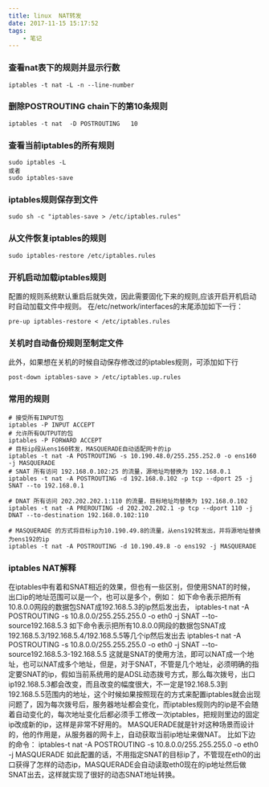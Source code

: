```yaml
---
title: linux  NAT转发
date: 2017-11-15 15:17:52
tags: 
    - 笔记
---
```


### 查看nat表下的规则并显示行数
```
iptables -t nat -L -n --line-number
```

### 删除POSTROUTING chain下的第10条规则 
```
iptables -t nat  -D POSTROUTING   10
```
<!-- more -->

### 查看当前iptables的所有规则
```
sudo iptables -L
或者
sudo iptables-save
```

### iptables规则保存到文件
```
sudo sh -c "iptables-save > /etc/iptables.rules"
```

### 从文件恢复iptables的规则
```
sudo iptables-restore /etc/iptables.rules
```

### 开机启动加载iptables规则
配置的规则系统默认重启后就失效，因此需要固化下来的规则,应该开启开机启动时自动加载文件中规则。
在/etc/network/interfaces的末尾添加如下一行： 
```
pre-up iptables-restore < /etc/iptables.rules
```
### 关机时自动备份规则至制定文件
此外，如果想在关机的时候自动保存修改过的iptables规则，可添加如下行
```
post-down iptables-save > /etc/iptables.up.rules
```

### 常用的规则
```
# 接受所有INPUT包
iptables -P INPUT ACCEPT
# 允许所有OUTPUT的包
iptables -P FORWARD ACCEPT
# 目标ip段从ens160转发，MASQUERADE自动适配网卡的ip
iptables -t nat -A POSTROUTING -s 10.190.48.0/255.255.252.0 -o ens160 -j MASQUERADE
# SNAT 所有访问 192.168.0.102:25 的流量，源地址均替换为 192.168.0.1
iptables -t nat -A POSTROUTING -d 192.168.0.102 -p tcp --dport 25 -j SNAT --to 192.168.0.1  

# DNAT 所有访问 202.202.202.1:110 的流量，目标地址均替换为 192.168.0.102
iptables -t nat -A PREROUTING -d 202.202.202.1 -p tcp --dport 110 -j DNAT --to-destination 192.168.0.102:110

# MASQUERADE 的方式将目标ip为10.190.49.8的流量，从ens192转发出，并将源地址替换为ens192的ip
iptables -t nat -A POSTROUTING -d 10.190.49.8 -o ens192 -j MASQUERADE

```
### iptables NAT解释
在iptables中有着和SNAT相近的效果，但也有一些区别，但使用SNAT的时候，出口ip的地址范围可以是一个，也可以是多个，例如：
如下命令表示把所有10.8.0.0网段的数据包SNAT成192.168.5.3的ip然后发出去，
iptables-t nat -A POSTROUTING -s 10.8.0.0/255.255.255.0 -o eth0 -j SNAT --to-source192.168.5.3
如下命令表示把所有10.8.0.0网段的数据包SNAT成192.168.5.3/192.168.5.4/192.168.5.5等几个ip然后发出去
iptables-t nat -A POSTROUTING -s 10.8.0.0/255.255.255.0 -o eth0 -j SNAT --to-source192.168.5.3-192.168.5.5
这就是SNAT的使用方法，即可以NAT成一个地址，也可以NAT成多个地址，但是，对于SNAT，不管是几个地址，必须明确的指定要SNAT的ip，假如当前系统用的是ADSL动态拨号方式，那么每次拨号，出口ip192.168.5.3都会改变，而且改变的幅度很大，不一定是192.168.5.3到192.168.5.5范围内的地址，这个时候如果按照现在的方式来配置iptables就会出现问题了，因为每次拨号后，服务器地址都会变化，而iptables规则内的ip是不会随着自动变化的，每次地址变化后都必须手工修改一次iptables，把规则里边的固定ip改成新的ip，这样是非常不好用的。
MASQUERADE就是针对这种场景而设计的，他的作用是，从服务器的网卡上，自动获取当前ip地址来做NAT。
比如下边的命令：
iptables-t nat -A POSTROUTING -s 10.8.0.0/255.255.255.0 -o eth0 -j MASQUERADE
如此配置的话，不用指定SNAT的目标ip了，不管现在eth0的出口获得了怎样的动态ip，MASQUERADE会自动读取eth0现在的ip地址然后做SNAT出去，这样就实现了很好的动态SNAT地址转换。